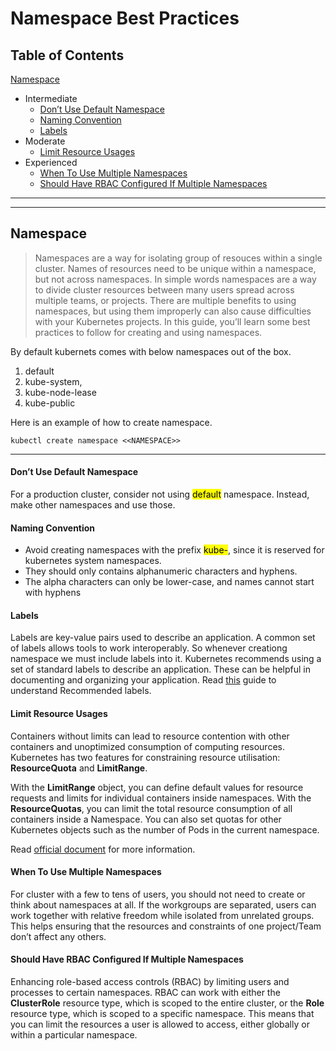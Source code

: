 # Namespace Best Practices

## Table of Contents

[Namespace](#namespace)
- Intermediate
    + [Don’t Use Default Namespace](#dont-use-default-namespace)
    + [Naming Convention](#naming-convention)
    + [Labels](#labels)
- Moderate
    + [Limit Resource Usages](#limit-resource-usages)
- Experienced
    + [When To Use Multiple Namespaces](#when-to-use-multiple-namespaces)
    + [Should Have RBAC Configured If Multiple Namespaces](#should-have-rbac-configured-if-multiple-namespaces)

---
---

## Namespace

> Namespaces are a way for isolating group of resouces within a single cluster. Names of resources need to be unique within a namespace, but not across namespaces. In simple words namespaces are a way to divide cluster resources between many users spread across multiple teams, or projects. There are multiple benefits to using namespaces, but using them improperly can also cause difficulties with your Kubernetes projects. In this guide, you’ll learn some best practices to follow for creating and using namespaces.

By default kubernets comes with below namespaces out of the box.

1. default
2. kube-system, 
3. kube-node-lease
4. kube-public

Here is an example of how to create namespace.

```
kubectl create namespace <<NAMESPACE>>
```
---

#### Don’t Use Default Namespace

For a production cluster, consider not using <mark>default</mark> namespace. Instead, make other namespaces and use those.

#### Naming Convention

- Avoid creating namespaces with the prefix <mark>kube-</mark>, since it is reserved for kubernetes system namespaces.
- They should only contains alphanumeric characters and hyphens.
- The alpha characters can only be lower-case, and names cannot start with hyphens

#### Labels

Labels are key-value pairs used to describe an application. A common set of labels allows tools to work interoperably. So whenever creationg namespace we must include labels into it. Kubernetes recommends using a set of standard labels to describe an application. These can be helpful in documenting and organizing your application. Read [this](https://kubernetes.io/docs/concepts/overview/working-with-objects/common-labels/) guide to understand Recommended labels.

#### Limit Resource Usages

Containers without limits can lead to resource contention with other containers and unoptimized consumption of computing resources. Kubernetes has two features for constraining resource utilisation: <b>ResourceQuota</b> and <b>LimitRange</b>.

With the <b>LimitRange</b> object, you can define default values for resource requests and limits for individual containers inside namespaces.
With the <b>ResourceQuotas</b>, you can limit the total resource consumption of all containers inside a Namespace. You can also set quotas for other Kubernetes objects such as the number of Pods in the current namespace.

Read [official document](https://kubernetes.io/docs/concepts/policy/resource-quotas/) for more information.

#### When To Use Multiple Namespaces

For cluster with a few to tens of users, you should not need to create or think about namespaces at all. If the workgroups are separated, users can work together with relative freedom while isolated from unrelated groups. This helps ensuring that the resources and constraints of one project/Team don’t affect any others.

#### Should Have RBAC Configured If Multiple Namespaces

Enhancing role-based access controls (RBAC) by limiting users and processes to certain namespaces. RBAC can work with either the <b>ClusterRole</b> resource type, which is scoped to the entire cluster, or the <b>Role</b> resource type, which is scoped to a specific namespace. This means that you can limit the resources a user is allowed to access, either globally or within a particular namespace.